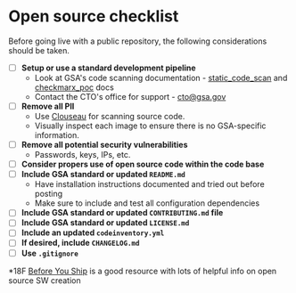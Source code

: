 # Open source checklist
Before going live with a public repository, the following considerations should be taken. 

- [ ] **Setup or use a standard development pipeline**
  - Look at GSA's code scanning documentation - [static_code_scan](https://github.com/GSA/open-source-policy/blob/master/OpenSource_code/static_code_scan.md) and [checkmarx_poc](https://github.com/GSA/open-source-policy/blob/master/OpenSource_code/checkmarx_poc.md) docs
  - Contact the CTO's office for support - cto@gsa.gov
- [ ] **Remove all PII**
  - Use [Clouseau](https://github.com/virtix/clouseau) for scanning source code.
  - Visually inspect each image to ensure there is no GSA-specific information.
- [ ] **Remove all potential security vulnerabilities**
  - Passwords, keys, IPs, etc.
- [ ] **Consider propers use of open source code within the code base**
- [ ] **Include GSA standard or updated `README.md`**
  - Have installation instructions documented and tried out before posting
  - Make sure to include and test all configuration dependencies
- [ ] **Include GSA standard or updated `CONTRIBUTING.md` file**
- [ ] **Include GSA standard or updated `LICENSE.md`**
- [ ] **Include an updated `codeinventory.yml`**
- [ ] **If desired, include `CHANGELOG.md`**
- [ ] **Use `.gitignore`**

*18F [Before You Ship](https://before-you-ship.18f.gov/) is a good resource with lots of helpful info on open source SW creation